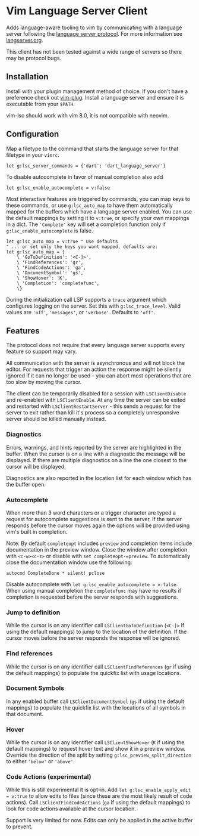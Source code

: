 # Vim Language Server Client

Adds language-aware tooling to vim by communicating with a language server
following the [language server protocol][]. For more information see
[langserver.org][].

[language server protocol]: https://github.com/Microsoft/language-server-protocol
[langserver.org]: http://langserver.org/

This client has not been tested against a wide range of servers so there may be
protocol bugs.

## Installation

Install with your plugin management method of choice. If you don't have a
preference check out [vim-plug][]. Install a language server and ensure it is
executable from your `$PATH`.

vim-lsc should work with vim 8.0, it is not compatible with neovim.

[vim-plug]:https://github.com/junegunn/vim-plug

## Configuration

Map a filetype to the command that starts the language server for that filetype
in your `vimrc`.

```viml
let g:lsc_server_commands = {'dart': 'dart_language_server'}
```

To disable autocomplete in favor of manual completion also add

```viml
let g:lsc_enable_autocomplete = v:false
```

Most interactive features are triggered by commands, you can map keys to these
commands, or use `g:lsc_auto_map` to have them automatically mapped for the
buffers which have a language server enabled. You can use the default mappings
by setting it to `v:true`, or specify your own mappings in a dict. The
`'Complete'` key will set a completion function only if
`g:lsc_enable_autocomplete` is false.

```viml
let g:lsc_auto_map = v:true " Use defaults
" ... or set only the keys you want mapped, defaults are:
let g:lsc_auto_map = {
    \ 'GoToDefinition': '<C-]>',
    \ 'FindReferences': 'gr',
    \ 'FindCodeActions': 'ga',
    \ 'DocumentSymbol': 'gs',
    \ 'ShowHover': 'K',
    \ 'Completion': 'completefunc',
    \}
```

During the initialization call LSP supports a `trace` argument which configures
logging on the server. Set this with `g:lsc_trace_level`. Valid values are
`'off'`, `'messages'`, or `'verbose'`. Defaults to `'off'`.

## Features

The protocol does not require that every language server supports every feature
so support may vary.

All communication with the server is asynchronous and will not block the editor.
For requests that trigger an action the response might be silently ignored if it
can no longer be used - you can abort most operations that are too slow by
moving the cursor.

The client can be temporarily disabled for a session with `LSClientDisable` and
re-enabled with `LSClientEnable`. At any time the server can be exited and
restarted with `LSClientRestartServer` - this sends a request for the server to
exit rather than kill it's process so a completely unresponsive server should be
killed manually instead.

### Diagnostics

Errors, warnings, and hints reported by the server are highlighted in the buffer.
When the cursor is on a line with a diagnostic the message will be displayed. If
there are multiple diagnostics on a line the one closest to the cursor will be
displayed.

Diagnostics are also reported in the location list for each window which has the
buffer open.

### Autocomplete

When more than 3 word characters or a trigger character are typed a request for
autocomplete suggestions is sent to the server. If the server responds before
the cursor moves again the options will be provided using vim's built in
completion.

Note: By default `completeopt` includes `preview` and completion items include
documentation in the preview window. Close the window after completion with
`<c-w><c-z>` or disable with `set completeopt-=preview`. To automatically close
the documentation window use the following:

```viml
autocmd CompleteDone * silent! pclose
```

Disable autocomplete with `let g:lsc_enable_autocomplete = v:false`. When using
manual completion the `completefunc` may have no results if completion is
requested before the server responds with suggestions.

### Jump to definition

While the cursor is on any identifier call `LSClientGoToDefinition` (`<C-]>` if
using the default mappings) to jump to the location of the definition. If the
cursor moves before the server responds the response will be ignored.

### Find references

While the cursor is on any identifier call `LSClientFindReferences` (`gr` if
using the default mappings) to populate the quickfix list with usage locations.

### Document Symbols

In any enabled buffer call `LSClientDocumentSymbol` (`gs` if using the default
mappings) to populate the quickfix list with the locations of all symbols in
that document.

### Hover

While the cursor is on any identifier call `LSClientShowHover` (`K` if using the
default mappings) to request hover text and show it in a preview window.
Override the direction of the split by setting `g:lsc_preview_split_direction`
to either `'below'` or `'above'`.

### Code Actions (experimental)

While this is still experimental it is opt-in. Add
`let g:lsc_enable_apply_edit = v:true` to allow edits to files (since these are
the most likely result of code actions). Call `LSClientFindCodeActions` (`ga` if
using the default mappings) to look for code actions available at the cursor
location.

Support is very limited for now. Edits can only be applied in the active buffer
to prevent.
